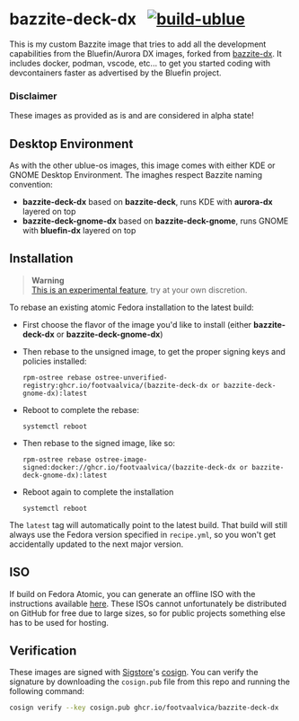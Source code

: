 # bazzite-deck-dx &nbsp; [![build-ublue](https://github.com/footvaalvica/bazzite-deck-dx/actions/workflows/build.yml/badge.svg)](https://github.com/footvaalvica/bazzite-deck-dx/actions/workflows/build.yml)

This is my custom Bazzite image that tries to add all the development capabilities from the Bluefin/Aurora DX images, forked from [bazzite-dx](https://github.com/Sparkrai/bazzite-dx).
It includes docker, podman, vscode, etc... to get you started coding with devcontainers faster as advertised by the Bluefin project.

### Disclaimer  
These images as provided as is and are considered in alpha state!

## Desktop Environment
As with the other ublue-os images, this image comes with either KDE or GNOME Desktop Environment.
The imaghes respect Bazzite naming convention:
- **bazzite-deck-dx** based on **bazzite-deck**, runs KDE with **aurora-dx** layered on top
- **bazzite-deck-gnome-dx** based on **bazzite-deck-gnome**, runs GNOME with **bluefin-dx** layered on top

## Installation

> **Warning**  
> [This is an experimental feature](https://www.fedoraproject.org/wiki/Changes/OstreeNativeContainerStable), try at your own discretion.

To rebase an existing atomic Fedora installation to the latest build:

- First choose the flavor of the image you'd like to install (either **bazzite-deck-dx** or **bazzite-deck-gnome-dx**)

- Then rebase to the unsigned image, to get the proper signing keys and policies installed:
  ```
  rpm-ostree rebase ostree-unverified-registry:ghcr.io/footvaalvica/(bazzite-deck-dx or bazzite-deck-gnome-dx):latest
  ```
- Reboot to complete the rebase:
  ```
  systemctl reboot
  ```
- Then rebase to the signed image, like so:
  ```
  rpm-ostree rebase ostree-image-signed:docker://ghcr.io/footvaalvica/(bazzite-deck-dx or bazzite-deck-gnome-dx):latest
  ```
- Reboot again to complete the installation
  ```
  systemctl reboot
  ```

The `latest` tag will automatically point to the latest build. That build will still always use the Fedora version specified in `recipe.yml`, so you won't get accidentally updated to the next major version.

## ISO

If build on Fedora Atomic, you can generate an offline ISO with the instructions available [here](https://blue-build.org/learn/universal-blue/#fresh-install-from-an-iso). These ISOs cannot unfortunately be distributed on GitHub for free due to large sizes, so for public projects something else has to be used for hosting.

## Verification

These images are signed with [Sigstore](https://www.sigstore.dev/)'s [cosign](https://github.com/sigstore/cosign). You can verify the signature by downloading the `cosign.pub` file from this repo and running the following command:

```bash
cosign verify --key cosign.pub ghcr.io/footvaalvica/bazzite-deck-dx
```
